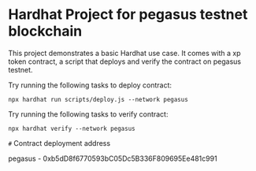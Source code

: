 # Hardhat Project for pegasus testnet blockchain

This project demonstrates a basic Hardhat use case. It comes with a xp token contract, a script that deploys and verify the contract on pegasus testnet.

Try running the following tasks to deploy contract:

```shell
npx hardhat run scripts/deploy.js --network pegasus

```

Try running the following tasks to verify contract:

```shell
npx hardhat verify --network pegasus 

```

`#` Contract deployment address

pegasus - 0xb5dD8f6770593bC05Dc5B336F809695Ee481c991

